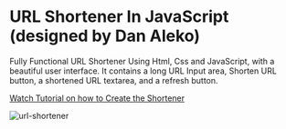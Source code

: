<h1>URL Shortener In JavaScript (designed by Dan Aleko)</h1>

Fully Functional URL Shortener Using Html, Css and JavaScript, with a beautiful user interface. It contains a long URL Input area, Shorten URL button, a shortened URL textarea, and a refresh button. 

<a href="https://youtu.be/dxRfGz7lNUQ">Watch Tutorial on how to Create the Shortener</a>


![url-shortener](https://github.com/danaleko/URL-Shortener---Base-files/assets/60117412/1f09dbe3-9e76-4e12-8737-34a7f812c0b9)
